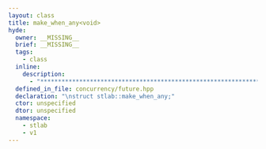 ```yaml
---
layout: class
title: make_when_any<void>
hyde:
  owner: __MISSING__
  brief: __MISSING__
  tags:
    - class
  inline:
    description:
      - "***********************************************************************************************"
  defined_in_file: concurrency/future.hpp
  declaration: "\nstruct stlab::make_when_any;"
  ctor: unspecified
  dtor: unspecified
  namespace:
    - stlab
    - v1
---
```

